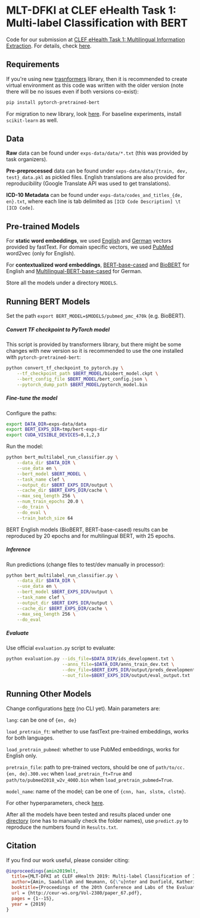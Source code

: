 # MLT-DFKI at CLEF eHealth Task 1: Multi-label Classification with BERT #

Code for our submission at [CLEF eHealth Task 1: Multilingual Information Extraction](https://clefehealth.imag.fr/?page_id=171). For details, check [here](http://ceur-ws.org/Vol-2380/paper_67.pdf).

## Requirements
If you're using new [trasnformers](https://github.com/huggingface/transformers) library, then it is recommended to create virtual environment as this code was written with the older version (note there will be no issues even if both versions co-exist):
```bash
pip install pytorch-pretrained-bert
```
For migration to new library, look [here](https://github.com/huggingface/transformers#migrating-from-pytorch-pretrained-bert-to-transformers). For baseline experiments, install `scikit-learn` as well.

## Data
**Raw** data can be found under `exps-data/data/*.txt` (this was provided by task organizers).

**Pre-preprocessed** data can be found under `exps-data/data/{train, dev, test}_data.pkl` as pickled files. English translations are also provided for reproducibility (Google Translate API was used to get translations). 

**ICD-10 Metadata** can be found under `exps-data/codes_and_titles_{de, en}.txt`, where each line is tab delimited as `[ICD Code Description] \t [ICD Code]`.

## Pre-trained Models

For **static word embeddings**, we used [English](https://dl.fbaipublicfiles.com/fasttext/vectors-crawl/cc.en.300.vec.gz) and [German](https://dl.fbaipublicfiles.com/fasttext/vectors-crawl/cc.de.300.vec.gz) vectors provided by fastText. For domain specific vectors, we used [PubMed](https://archive.org/details/pubmed2018_w2v_400D.tar) word2vec (only for English).

For **contextualized word embeddings**, [BERT-base-cased](https://storage.googleapis.com/bert_models/2018_10_18/cased_L-12_H-768_A-12.zip) and [BioBERT](https://github.com/naver/biobert-pretrained/releases/tag/v1.0-pubmed-pmc) for English and [Multilingual-BERT-base-cased](https://storage.googleapis.com/bert_models/2018_11_23/multi_cased_L-12_H-768_A-12.zip) for German.

Store all the models under a directory `MODELS`.

## Running BERT Models

Set the path `export BERT_MODEL=$MODELS/pubmed_pmc_470k` (e.g. BioBERT).

##### Convert TF checkpoint to PyTorch model
This script is provided by transformers library, but there might be some changes with new version so it is recommended to use the one installed with `pytorch-pretrained-bert`:

```bash
python convert_tf_checkpoint_to_pytorch.py \
    --tf_checkpoint_path $BERT_MODEL/biobert_model.ckpt \
    --bert_config_file $BERT_MODEL/bert_config.json \
    --pytorch_dump_path $BERT_MODEL/pytorch_model.bin
```

##### Fine-tune the model

Configure the paths:
```bash
export DATA_DIR=exps-data/data
export BERT_EXPS_DIR=tmp/bert-exps-dir
export CUDA_VISIBLE_DEVICES=0,1,2,3
```
Run the model:
```bash
python bert_multilabel_run_classifier.py \
    --data_dir $DATA_DIR \
    --use_data en \
    --bert_model $BERT_MODEL \
    --task_name clef \
    --output_dir $BERT_EXPS_DIR/output \
    --cache_dir $BERT_EXPS_DIR/cache \
    --max_seq_length 256 \
    --num_train_epochs 20.0 \
    --do_train \
    --do_eval \
    --train_batch_size 64
```

BERT English models (BioBERT, BERT-base-cased) results can be reproduced by 20 epochs and for multilingual BERT, with 25 epochs.

##### Inference

Run predictions (change files to test/dev manually in processor):

```bash
python bert_multilabel_run_classifier.py \
    --data_dir $DATA_DIR \
    --use_data en \
    --bert_model $BERT_EXPS_DIR/output \
    --task_name clef \
    --output_dir $BERT_EXPS_DIR/output \
    --cache_dir $BERT_EXPS_DIR/cache \
    --max_seq_length 256 \
    --do_eval 
```

##### Evaluate

Use official `evaluation.py` script to evaluate:

```bash
python evaluation.py --ids_file=$DATA_DIR/ids_development.txt \
                     --anns_file=$DATA_DIR/anns_train_dev.txt \
                     --dev_file=$BERT_EXPS_DIR/output/preds_development.txt \
                     --out_file=$BERT_EXPS_DIR/output/eval_output.txt
```

## Running Other Models

Change configurations [here](https://github.com/suamin/multilabel-classification-bert-icd10/blob/master/main.py#L161) (no CLI yet).  Main parameters are:

`lang`: can be one of `{en, de}`

`load_pretrain_ft`: whether to use fastText pre-trained embeddings, works for both languages.

`load_pretrain_pubmed`: whether to use PubMed embeddings, works for English only.

`pretrain_file`: path to pre-trained vectors, should be one of `path/to/cc.{en, de}.300.vec` when `load_pretrain_ft=True` and `path/to/pubmed2018_w2v_400D.bin` when `load_pretrain_pubmed=True`.

`model_name`: name of the model; can be one of `{cnn, han, slstm, clstm}`.

For other hyperparameters, check [here](https://github.com/suamin/multilabel-classification-bert-icd10/blob/master/main.py#L46).

After all the models have been tested and results placed under one [directory](https://github.com/suamin/multilabel-classification-bert-icd10/blob/master/predict.py#L37) (one has to manually check the folder names), use `predict.py` to reproduce the numbers found in `Results.txt`.

## Citation

If you find our work useful, please consider citing:

```bibtex
@inproceedings{amin2019mlt,
  title={MLT-DFKI at CLEF eHealth 2019: Multi-label Classification of ICD-10 Codes with BERT},
  author={Amin, Saadullah and Neumann, G{\"u}nter and Dunfield, Katherine Ann and Vechkaeva, Anna and Chapman, Kathryn Annette and Wixted, Morgan Kelly},
  booktitle={Proceedings of the 20th Conference and Labs of the Evaluation Forum (Working Notes)},
  url = {http://ceur-ws.org/Vol-2380/paper_67.pdf},
  pages = {1--15},
  year = {2019}
}
```
